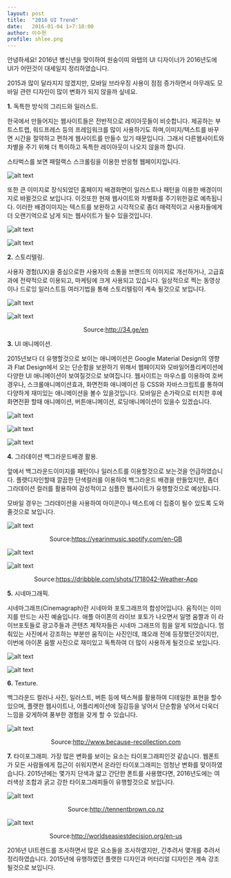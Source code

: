```yaml
---
layout: post
title:  "2016 UI Trend"
date:   2016-01-04 1>7:10:00
author: 이수현
profile: shlee.png
---
```


안녕하세요! 2016년 병신년을 맞이하여 원숭이띠 와탭의 UI 디자이너가 2016년도에 UI가 어떤것이 대세일지 정리하였습니다.

2015과 많이 달라지지 않겠지만, 모바일 브라우징 사용이 점점 증가하면서 아무래도 모바일 관련 디자인이 많이 변화가 되지 않을까 싶네요.



**1.** 독특한 방식의 그리드와 일러스트.

한국에서 만들어지는 웹사이트들은 전반적으로 레이아웃들이 비슷합니다.
제공하는 부트스트랩, 워드프레스 등의 프레임워크를 많이 사용하기도 하며,이미지/텍스트를 바꾸면 시간을 절약하고 편하게 웹사이트를 만들수 있기 때문입니다.
그래서 다른웹사이트와 차별을 주기 위해 더 특이하고 독특한 레이아웃이 나오지 않을까 합니다.

스타벅스를 보면 패럴랙스 스크롤링을 이용한 반응형 웹페이지입니다.

![alt text](/assets/images/shlee/02/001.png "001")

또한 큰 이미지로 장식되었던 홈페이지 배경화면이 일러스트나 패턴을 이용한 배경이미지로 바뀔것으로 보입니다. 
이것또한 현재 웹사이트와 차별화를 주기위한걸로 예측됩니다.
이러한 배경이미지는 텍스트를 보완하고 시각적으로 좀더 매력적이고 사용자들에게 더 오랜기억으로 남게 되는 웹사이트가 될수 있을것입니다.

![alt text](/assets/images/shlee/02/002.png "002")

![alt text](/assets/images/shlee/02/003.png "003")



**2.** 스토리텔링.

사용자 경험(UX)을 중심으로한 사용자의 소통을 브랜드의 이미지로 개선하거나, 고급효과에 전략적으로 이용되고, 마케팅에 크게 사용되고 있습니다.
일상적으로 찍는 동영상이나 드로잉 일러스트등 여러기법을 통해 스토리텔링이 계속 될것으로 보입니다.

![alt text](/assets/images/shlee/02/004.png "004")

![alt text](/assets/images/shlee/02/005.png "005")<center>Source:http://34.ge/en</center>



**3.** UI 애니메이션.

2015년보다 더 유행할것으로 보이는 애니메이션은 Google Material Design의 영향과 Flat Design에서 오는 단순함을 보완하기 위해서 웹페이지와 모바일어플리케이션에 다양한 UI 애니메이션이 보여질것으로 보여집니다.
웹사이트는 마우스를 이용하여 호버경우나, 스크롤애니메이션효과, 화면전화 애니메이션 등 CSS와 자바스크립트를 통하여 다양하게 재미있는 애니메이션을 볼수 있을것입니다.
모바일은 손가락으로 터치한 후에 화면전환 할때 애니메이션, 버튼애니메이션, 로딩애니메이션이 있을수 있겠습니다.

![alt text](/assets/images/shlee/02/006.png "006")

![alt text](/assets/images/shlee/02/007.png "007")

![alt text](/assets/images/shlee/02/008.png "008")



**4.** 그라데이션 백그라운드배경 활용.

앞에서 백그라운드이미지를 패턴이나 일러스트를 이용할것으로 보는것을 언급하였습니다.
플랫디자인할때 깔끔한 단색컬러를 이용하여 백그라운드 배경을 만들었지만, 좀더 그라데이션 컬러를 활용하여 감성적이고 심플한 웹사이트가 유행할것으로 예상됩니다.

모바일 경우는 그라데이션을 사용하여 아이콘이나 텍스트에 더 집중이 될수 있도록 도와줄것으로 보입니다.

![alt text](/assets/images/shlee/02/009.png "009")<center>Source:https://yearinmusic.spotify.com/en-GB</center>

![alt text](/assets/images/shlee/02/010.png "010")

![alt text](/assets/images/shlee/02/011.png "011")<center>Source:https://dribbble.com/shots/1718042-Weather-App</center>



**5.** 시네마그래픽.

시네마그래프(Cinemagraph)란 시네마와 포토그래프의 합성어입니다. 움직이는 이미지를 만드는 사진 예술입니다.
애플 아이폰의 라이브 포토가 나오면서 일명 움짤과 이 라이브포토들로 광고주들과 콘텐츠 제작자들은 시네마 그래프의 힘을 알게 되었습니다.
멈춰있는 사진에서 강조하는 부분만 움직이는 사진인데, 꽤오래 전에 등장했던것이지만, 이번에 아이폰 움짤 사진으로 재미있고 독특하여 더 많이 사용하게 될것으로 보입니다.

![alt text](/assets/images/shlee/02/012.png "012")

![alt text](/assets/images/shlee/02/013.png "013")



**6.** Texture.

백그라운드 컬러나 사진, 일러스트, 버튼 등에 텍스쳐를 활용하여 디테일한 표현을 할수 있으며, 플랫한 웹사이트나, 어플리케이션에 질감등을 넣어서 단순함을 넣어서 더욱더 느낌을 갖게하여 풍부한 경험을 갖게 할 수 있습니다.

![alt text](/assets/images/shlee/02/014.png "014")<center>Source:http://www.because-recollection.com</center>



**7.** 타이포그래피.
가장 많은 변화를 보이는 요소는 타이포그래피인것 같습니다.
웹폰트가 모든 사람들에게 접근이 쉬워지면서 온라인 타이포그래피는 엄청난 변화를 맞이하였습니다.
2015년에는 몇가지 단색과 얇고 간단한 폰트를 사용했다면, 2016년도에는 여러색상 조합과 굵고 강한 타이포그래피들이 유행할것으로 보입니다. 

![alt text](/assets/images/shlee/02/015.png "015")<center>Source:http://tennentbrown.co.nz</center>

![alt text](/assets/images/shlee/02/016.png "016")<center>Source:http://worldseasiestdecision.org/en-us</center>



2016년 UI트렌드를 조사하면서 많은 요소들을 조사하였지만, 간추려서 몇개를 추려서 정리하였습니다.
2015년에 유행하였던 플랫한 디자인과 머터리얼 디자인은 계속 강조될것으로 보입니다.






